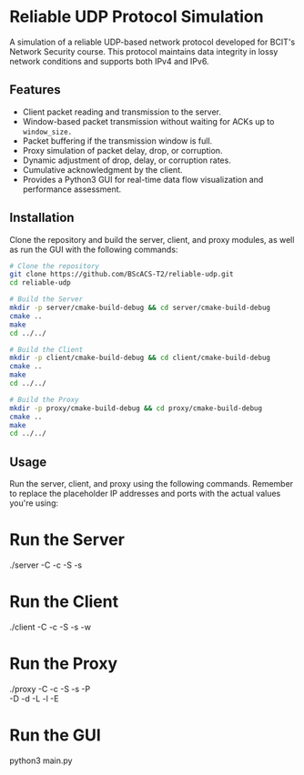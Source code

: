 # Reliable UDP Protocol Simulation

A simulation of a reliable UDP-based network protocol developed for BCIT's Network Security course. This protocol maintains data integrity in lossy network conditions and supports both IPv4 and IPv6.

## Features

- Client packet reading and transmission to the server.
- Window-based packet transmission without waiting for ACKs up to `window_size.`
- Packet buffering if the transmission window is full.
- Proxy simulation of packet delay, drop, or corruption.
- Dynamic adjustment of drop, delay, or corruption rates.
- Cumulative acknowledgment by the client.
- Provides a Python3 GUI for real-time data flow visualization and performance assessment.

## Installation

Clone the repository and build the server, client, and proxy modules, as well as run the GUI with the following commands:
```sh
# Clone the repository
git clone https://github.com/BScACS-T2/reliable-udp.git
cd reliable-udp

# Build the Server
mkdir -p server/cmake-build-debug && cd server/cmake-build-debug
cmake ..
make
cd ../../

# Build the Client
mkdir -p client/cmake-build-debug && cd client/cmake-build-debug
cmake ..
make
cd ../../

# Build the Proxy
mkdir -p proxy/cmake-build-debug && cd proxy/cmake-build-debug
cmake ..
make
cd ../../
```

## Usage
Run the server, client, and proxy using the following commands. Remember to replace the placeholder IP addresses and ports with the actual values you're using:

# Run the Server
./server -C <Client IP> -c <Client port> -S <Server IP> -s <Server port>

# Run the Client
./client -C <Client IP> -c <Client port> -S <Server IP> -s <Server port> -w <window size>

# Run the Proxy
./proxy -C <Client IP> -c <Client port> -S <Server IP> -s <Server port> -P <Proxy IP> \
-D <Client drop rate> -d <Server drop rate> -L <Client delay rate> -l <Server delay rate> -E <Corruption rate>

# Run the GUI
python3 main.py
